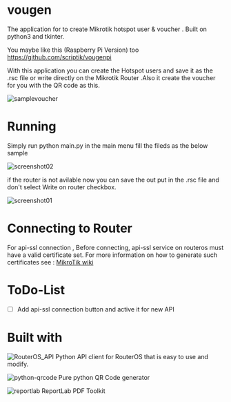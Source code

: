 # vougen
The application for to create Mikrotik hotspot user &amp; voucher . Built on python3 and tkinter.

You maybe like this (Raspberry Pi Version) too https://github.com/scriptik/vougenpi 
 
With this application you can create the Hotspot users and save it as the .rsc file or write 
directly on the Mikrotik Router .Also it create the voucher for you with the QR code as this.

![samplevoucher](samplevoucher.png)

# Running
Simply run python main.py
in the main menu fill the fileds as the below sample

![screenshot02](screenshot02.png)

if the router is not avilable now you can save the out put in the .rsc file and don't 
select Write on router checkbox.

![screenshot01](screenshot01.png)

# Connecting to Router
For api-ssl connection , Before connecting, api-ssl service on routeros must have a valid certificate set. For more information on 
how to generate such certificates see :
[MikroTik wiki](https://wiki.mikrotik.com/wiki/Manual:Create_Certificates)
# ToDo-List
- [ ] Add api-ssl connection button and active it for new API

# Built with
![RouterOS_API](https://github.com/LaiArturs/RouterOS_API)  Python API client for RouterOS that is easy to use and modify. 

![python-qrcode](https://github.com/lincolnloop/python-qrcode)  Pure python QR Code generator

![reportlab](https://github.com/Distrotech/reportlab) ReportLab PDF Toolkit
